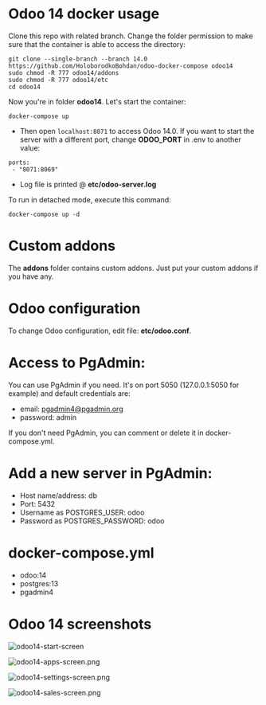 # Odoo 14 docker usage

Clone this repo with related branch. Change the folder permission to make sure that the container is able to access the directory:
```
git clone --single-branch --branch 14.0 https://github.com/HoloborodkoBohdan/odoo-docker-compose odoo14
sudo chmod -R 777 odoo14/addons
sudo chmod -R 777 odoo14/etc
cd odoo14
```
Now you're in folder **odoo14**. Let's start the container:
```
docker-compose up
```

* Then open `localhost:8071` to access Odoo 14.0. If you want to start the server with a different port, change **ODOO_PORT** in .env to another value:

```
ports:
 - "8071:8069"
```


* Log file is printed @ **etc/odoo-server.log**

To run in detached mode, execute this command:

```
docker-compose up -d
```

# Custom addons

The **addons** folder contains custom addons. Just put your custom addons if you have any.

# Odoo configuration

To change Odoo configuration, edit file: **etc/odoo.conf**.

# Access to PgAdmin:

You can use PgAdmin if you need. It's on port 5050 (127.0.0.1:5050 for example) and default credentials are:

* email: pgadmin4@pgadmin.org
* password: admin

If you don't need PgAdmin, you can comment or delete it in docker-compose.yml.

# Add a new server in PgAdmin:

* Host name/address: db
* Port: 5432
* Username as POSTGRES_USER: odoo
* Password as POSTGRES_PASSWORD: odoo

# docker-compose.yml

* odoo:14
* postgres:13
* pgadmin4

# Odoo 14 screenshots

![odoo14-start-screen](screenshots/odoo14-start-screen.png)

![odoo14-apps-screen.png](screenshots/odoo14-apps-screen.png)

![odoo14-settings-screen.png](screenshots/odoo14-settings-screen.png)

![odoo14-sales-screen.png](screenshots/odoo14-sales-screen.png)

